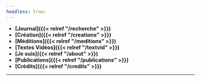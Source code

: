 ```yaml
---
headless: true;
---
```



<!--- **[Projets]({{< relref "/projects" >}})**-->
<!--- **[Créations]({{< relref "/creations" >}})*

- **[Blog]({{< relref "/blog" >}})***-->

- **[Journal]({{< relref "/recherche" >}})**
- **[Création]({{< relref "/creations" >}})**
- **[Méditions]({{< relref "/meditions" >}})**
- **[Textes Vidéos]({{< relref "/textvid" >}})**
- **[Je suis]({{< relref "/about" >}})**
- **[Publications]({{< relref "/publications" >}})**
- **[Crédits]({{< relref "/credits" >}})**

---